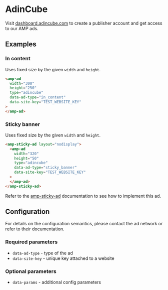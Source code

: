<!---
Copyright 2018 The AMP HTML Authors. All Rights Reserved.

Licensed under the Apache License, Version 2.0 (the "License");
you may not use this file except in compliance with the License.
You may obtain a copy of the License at

      http://www.apache.org/licenses/LICENSE-2.0

Unless required by applicable law or agreed to in writing, software
distributed under the License is distributed on an "AS-IS" BASIS,
WITHOUT WARRANTIES OR CONDITIONS OF ANY KIND, either express or implied.
See the License for the specific language governing permissions and
limitations under the License.
-->

# AdinCube

Visit [dashboard.adincube.com](https://dashboard.adincube.com/dashboard) to
create a publisher account and get access to our AMP ads.

## Examples

### In content

Uses fixed size by the given `width` and `height`.

```html
<amp-ad
  width="300"
  height="250"
  type="adincube"
  data-ad-type="in_content"
  data-site-key="TEST_WEBSITE_KEY"
>
</amp-ad>
```

### Sticky banner

Uses fixed size by the given `width` and `height`.

```html
<amp-sticky-ad layout="nodisplay">
  <amp-ad
    width="320"
    height="50"
    type="adincube"
    data-ad-type="sticky_banner"
    data-site-key="TEST_WEBSITE_KEY"
  >
  </amp-ad>
</amp-sticky-ad>
```

Refer to the
[amp-sticky-ad](https://amp.dev/documentation/components/amp-sticky-ad)
documentation to see how to implement this ad.

## Configuration

For details on the configuration semantics, please contact the ad network or
refer to their documentation.

### Required parameters

- `data-ad-type` - type of the ad
- `data-site-key` - unique key attached to a website

### Optional parameters

- `data-params` - additional config parameters
